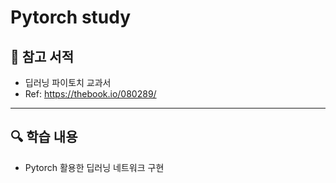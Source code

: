 # Pytorch study

##  📝 참고 서적
- 딥러닝 파이토치 교과서
- Ref: https://thebook.io/080289/

---

##  🔍 학습 내용
- Pytorch 활용한 딥러닝 네트워크 구현


<br><br><br><br>
